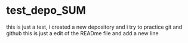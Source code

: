 # test_depo_SUM
this is just a test, i created a new depository and i try to practice git and github 
this is just a edit of the READme file
and add a new line 
